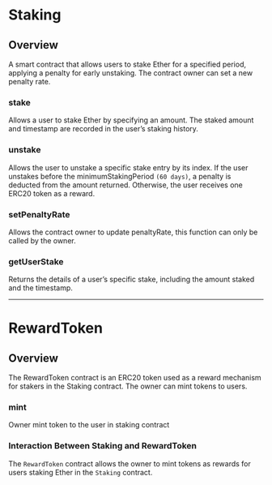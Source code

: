 # Staking
## Overview
A smart contract that allows users to stake Ether for a specified period, applying a penalty for early unstaking. The contract owner can set a new penalty rate.

### stake
Allows a user to stake Ether by specifying an amount. The staked amount and timestamp are recorded in the user’s staking history.

### unstake
Allows the user to unstake a specific stake entry by its index. If the user unstakes before the minimumStakingPeriod `(60 days)`, a penalty is deducted from the amount returned. Otherwise, the user receives one ERC20 token as a reward.

### setPenaltyRate
Allows the contract owner to update penaltyRate, this function can only be called by the owner.

### getUserStake
Returns the details of a user’s specific stake, including the amount staked and the timestamp.

---

# RewardToken
## Overview
The RewardToken contract is an ERC20 token used as a reward mechanism for stakers in the Staking contract. The owner can mint tokens to users.

### mint
Owner mint token to the user in staking contract

### Interaction Between Staking and RewardToken
The `RewardToken` contract allows the owner to mint tokens as rewards for users staking Ether in the `Staking` contract.








